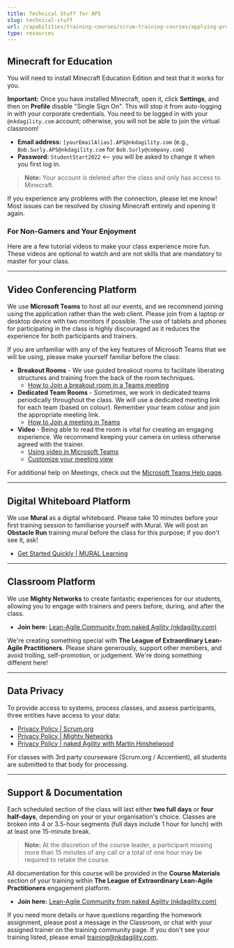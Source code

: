 ```yaml
---
title: Technical Stuff for APS
slug: technical-stuff
url: /capabilities/training-courses/scrum-training-courses/applying-professional-scrum-aps-with-certification/:slug/
type: resources
---
```


## Minecraft for Education

You will need to install Minecraft Education Edition and test that it works for you.

**Important:** Once you have installed Minecraft, open it, click **Settings**, and then on **Profile** disable "Single Sign On". This will stop it from auto-logging in with your corporate credentials. You need to be logged in with your `@nkdagility.com` account; otherwise, you will not be able to join the virtual classroom!

- **Email address:** `[yourEmailAlias].APS@nkdagility.com` (e.g., `Bob.Surly.APS@nkdagility.com` for `Bob.Surly@company.com`)
- **Password:** `StudentStart2022` <-- you will be asked to change it when you first log in.

> **Note:** Your account is deleted after the class and only has access to Minecraft.

If you experience any problems with the connection, please let me know! Most issues can be resolved by closing Minecraft entirely and opening it again.

### For Non-Gamers and Your Enjoyment

Here are a few tutorial videos to make your class experience more fun. These videos are optional to watch and are not skills that are mandatory to master for your class.

---

## Video Conferencing Platform

We use **Microsoft Teams** to host all our events, and we recommend joining using the application rather than the web client. Please join from a laptop or desktop device with two monitors if possible. The use of tablets and phones for participating in the class is highly discouraged as it reduces the experience for both participants and trainers.

If you are unfamiliar with any of the key features of Microsoft Teams that we will be using, please make yourself familiar before the class:

- **Breakout Rooms** - We use guided breakout rooms to facilitate liberating structures and training from the back of the room techniques.
  - [How to Join a breakout room in a Teams meeting](https://support.microsoft.com)
- **Dedicated Team Rooms** - Sometimes, we work in dedicated teams periodically throughout the class. We will use a dedicated meeting link for each team (based on colour). Remember your team colour and join the appropriate meeting link.
  - [How to Join a meeting in Teams](https://support.microsoft.com)
- **Video** - Being able to read the room is vital for creating an engaging experience. We recommend keeping your camera on unless otherwise agreed with the trainer.
  - [Using video in Microsoft Teams](https://support.microsoft.com)
  - [Customize your meeting view](https://support.microsoft.com)

For additional help on Meetings, check out the [Microsoft Teams Help page](https://support.microsoft.com).

---

## Digital Whiteboard Platform

We use **Mural** as a digital whiteboard. Please take 10 minutes before your first training session to familiarise yourself with Mural. We will post an **Obstacle Run** training mural before the class for this purpose; if you don't see it, ask!

- [Get Started Quickly | MURAL Learning](https://www.mural.co/learning)

---

## Classroom Platform

We use **Mighty Networks** to create fantastic experiences for our students, allowing you to engage with trainers and peers before, during, and after the class.

- **Join here:** [Lean-Agile Community from naked Agility (nkdagility.com)](https://nkdagility.com)

We're creating something special with **The League of Extraordinary Lean-Agile Practitioners**. Please share generously, support other members, and avoid trolling, self-promotion, or judgement. We're doing something different here!

---

## Data Privacy

To provide access to systems, process classes, and assess participants, three entities have access to your data:

- [Privacy Policy | Scrum.org](https://scrum.org/privacy-policy)
- [Privacy Policy | Mighty Networks](https://mighty.networks/privacy-policy)
- [Privacy Policy | naked Agility with Martin Hinshelwood](https://nkdagility.com/privacy-policy)

For classes with 3rd party courseware (Scrum.org / Accentient), all students are submitted to that body for processing.

---

## Support & Documentation

Each scheduled section of the class will last either **two full days** or **four half-days**, depending on your or your organisation's choice. Classes are broken into 4 or 3.5-hour segments (full days include 1 hour for lunch) with at least one 15-minute break.

> **Note:** At the discretion of the course leader, a participant missing more than 15 minutes of any call or a total of one hour may be required to retake the course.

All documentation for this course will be provided in the **Course Materials** section of your training within **The League of Extraordinary Lean-Agile Practitioners** engagement platform.

- **Join here:** [Lean-Agile Community from naked Agility (nkdagility.com)](https://nkdagility.com)

If you need more details or have questions regarding the homework assignment, please post a message in the Classroom, or chat with your assigned trainer on the training community page. If you don't see your training listed, please email [training@nkdagility.com](mailto:training@nkdagility.com).
